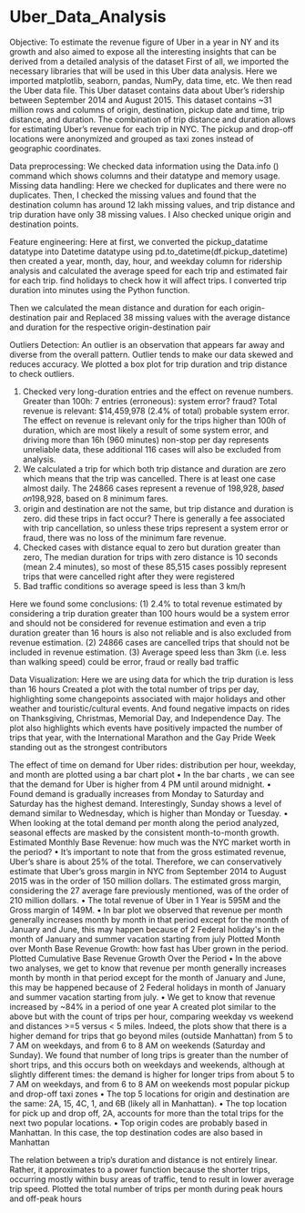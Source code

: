 # Uber_Data_Analysis
Objective: To estimate the revenue figure of Uber in a year in NY and its growth and also aimed to expose all the interesting insights that can be derived from a detailed analysis of the dataset
First of all, we imported the necessary libraries that will be used in this Uber data analysis.
Here we imported matplotlib, seaborn, pandas, NumPy, data time, etc.
We then read the Uber data file. This Uber dataset contains data about Uber’s ridership between September 2014 and August 2015. This dataset contains ~31 million rows and columns of origin, destination, pickup date and time, trip distance, and duration.
The combination of trip distance and duration allows for estimating Uber’s revenue for each trip in NYC. The pickup and drop-off locations were anonymized and grouped as taxi zones instead of geographic coordinates.

Data preprocessing:
We checked data information using the Data.info () command which shows columns and their datatype and memory usage.
Missing data handling:
Here we checked for duplicates and there were no duplicates. Then, I checked the missing values and found that the destination column has around 12 lakh missing values, and trip distance and trip duration have only 38 missing values. I Also checked unique origin and destination points.

Feature engineering:
Here at first, we converted the pickup_datatime datatype into Datetime datatype using pd.to_datetime(df.pickup_datetime) then created a year, month, day, hour, and weekday column for ridership analysis and calculated the average speed for each trip and estimated fair for each trip.
 find holidays to check how it will affect trips.
I converted trip duration into minutes using the Python function.

Then we calculated the mean distance and duration for each origin-destination pair and Replaced 38 missing values with the average distance and duration for the respective origin-destination pair

Outliers Detection:
 An outlier is an observation that appears far away and diverse from the overall pattern. Outlier tends to make our data skewed and reduces accuracy.
We plotted a box plot for trip duration and trip distance to check outliers.
1.	Checked very long-duration entries and the effect on revenue numbers. Greater than 100h: 7 entries (erroneous): system error? fraud? Total revenue is relevant: $14,459,978 (2.4% of total) probable system error.
The effect on revenue is relevant only for the trips higher than 100h of duration, which are most likely a result of some system error, and driving more than 16h (960 minutes) non-stop per day represents unreliable data, these additional 116 cases will also be excluded from analysis.
2.	We calculated a trip for which both trip distance and duration are zero which means that the trip was cancelled. There is at least one case almost daily. The 24866 cases represent a revenue of 198,928, 𝑏𝑎𝑠𝑒𝑑 𝑜𝑛198,928, based on 8 minimum fares.
3.	origin and destination are not the same, but trip distance and duration is zero. did these trips in fact occur? There is generally a fee associated with trip cancellation, so unless these trips represent a system error or fraud, there was no loss of the minimum fare revenue.
4.	Checked cases with distance equal to zero but duration greater than zero, The median duration for trips with zero distance is 10 seconds (mean 2.4 minutes), so most of these 85,515 cases possibly represent trips that were cancelled right after they were registered
5.	Bad traffic conditions so average speed is less than 3 km/h 

Here we found some conclusions:
(1) 2.4% to total revenue estimated by considering a trip duration greater than 100 hours would be a system error and should not be considered for revenue estimation and even a trip duration greater than 16 hours is also not reliable and is also excluded from revenue estimation.
 (2) 24866 cases are cancelled trips that should not be included in revenue estimation.
(3) Average speed less than 3km (i.e. less than walking speed) could be error, fraud or really bad traffic

Data Visualization:
Here we are using data for which the trip duration is less than 16 hours
Created a plot with the total number of trips per day, highlighting some changepoints associated with major holidays and other weather and touristic/cultural events.
And found negative impacts on rides on Thanksgiving, Christmas, Memorial Day, and Independence Day. The plot also highlights which events have positively impacted the number of trips that year, with the International Marathon and the Gay Pride Week standing out as the strongest contributors

The effect of time on demand for Uber rides: distribution per hour, weekday, and month are plotted using a bar chart plot 
•	In the bar charts , we can see that the demand for Uber is higher from 4 PM until around midnight.
•	Found demand is gradually increases from Monday to Saturday and Saturday has the highest demand. Interestingly, Sunday shows a level of demand similar to Wednesday, which is higher than Monday or Tuesday.
•	When looking at the total demand per month along the period analyzed, seasonal effects are masked by the consistent month-to-month growth.
Estimated Monthly Base Revenue: how much was the NYC market worth in the period?
•	It’s important to note that from the gross estimated revenue, Uber’s share is about 25% of the total. Therefore, we can conservatively estimate that Uber’s gross margin in NYC from September 2014 to August 2015 was in the order of 150 million dollars. The estimated gross margin, considering the 27 average fare previously mentioned, was of the order of 210 million dollars.
•	The total revenue of Uber in 1 Year is 595M and the Gross margin of 149M.
•	In bar plot we observed that revenue per month generally increases month by month in that period except for the month of January and June, this may happen because of 2 Federal holiday's in the month of January and summer vacation starting from july
Plotted Month over Month Base Revenue Growth: how fast has Uber grown in the period.
Plotted Cumulative Base Revenue Growth Over the Period
•	In the above two analyses, we get to know that revenue per month generally increases month by month in that period except for the month of January and June, this may be happened because of 2 Federal holidays in month of January and summer vacation starting from july.
•	We get to know that revenue increased by ~84% in a period of one year
A created plot similar to the above but with the count of trips per hour, comparing weekday vs weekend and distances >=5 versus < 5 miles. Indeed, the plots show that there is a higher demand for trips that go beyond miles (outside Manhattan) from 5 to 7 AM on weekdays, and from 6 to 8 AM on weekends (Saturday and Sunday). We found that number of long trips is greater than the number of short trips, and this occurs both on weekdays and weekends, although at slightly different times: the demand is higher for longer trips from about 5 to 7 AM on weekdays, and from 6 to 8 AM on weekends
most popular pickup and drop-off taxi zones
•	The top 5 locations for origin and destination are the same: 2A, 15, 4C, 1, and 6B (likely all in Manhattan).
•	The top location for pick up and drop off, 2A, accounts for more than the total trips for the next two popular locations.
•	Top origin codes are probably based in Manhattan. In this case, the top destination codes are also based in Manhattan

The relation between a trip’s duration and distance is not entirely linear. Rather, it approximates to a power function because the shorter trips, occurring mostly within busy areas of traffic, tend to result in lower average trip speed.
Plotted the total number of trips per month during peak hours and off-peak hours
